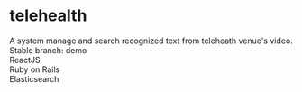 # telehealth
A system manage and search recognized text from teleheath venue's video.  
Stable branch: demo  
ReactJS  
Ruby on Rails  
Elasticsearch  

